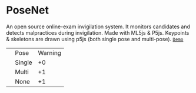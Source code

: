 # PoseNet
An open source online-exam invigilation system. It monitors candidates and detects malpractices during invigilation. Made with ML5js & P5js. Keypoints & skeletons are drawn using p5js (both single pose and multi-pose). <a href="https://soumyadeepdatta.github.io/posenet-demo-ml5js/">`Demo`</a>
<table>
  <th>
    <td>Pose</td>
    <td>Warning</td>
  </th>
  <tr>
    <td></td>
    <td>Single</td>
    <td>+0</td>
  </tr>
  <tr>
    <td></td>
    <td>Multi</td>
    <td>+1</td>
  </tr>
  <tr>
    <td></td>
    <td>None</td>
    <td>+1</td>
  </tr>
</table>
